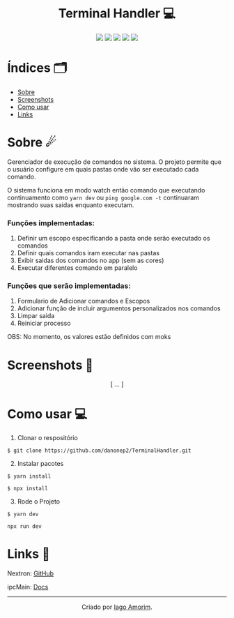 <h1 align="center"> Terminal Handler 💻</h1>
<div align="center">
  <img src="https://img.shields.io/badge/TypeScript-007ACC?style=for-the-badge&logo=typescript&logoColor=white
  " />
  <img src="https://img.shields.io/badge/Electron-2B2E3A?style=for-the-badge&logo=electron&logoColor=9FEAF9
  " />
  <img src="https://img.shields.io/badge/next%20js-000000?style=for-the-badge&logo=nextdotjs&logoColor=white
  " />
  <img src="https://img.shields.io/badge/React-20232A?style=for-the-badge&logo=react&logoColor=61DAFB
  " />
  <img src="https://img.shields.io/badge/Tailwind_CSS-38B2AC?style=for-the-badge&logo=tailwind-css&logoColor=white
  " />
</div>


# Índices 🗂
* [Sobre](#sobre-)
* [Screenshots](#screenshots-)
* [Como usar](#como-usar-)
* [Links](#links-)

# Sobre ☄

Gerenciador de execução de comandos no sistema. O projeto permite que o usuário configure em quais pastas onde vão ser executado cada comando.

O sistema funciona em modo watch então comando que executando continuamento como `yarn dev` ou `ping google.com -t` continuaram mostrando suas saidas enquanto executam.

### Funções implementadas:
1. Definir um escopo especificando a pasta onde serão executado os comandos
2. Definir quais comandos iram executar nas pastas
3. Exibir saidas dos comandos no app (sem as cores)
4. Executar diferentes comando em paralelo

### Funções que serão implementadas:
1. Formulario de Adicionar comandos e Escopos
2. Adicionar função de incluir argumentos personalizados nos comandos
3. Limpar saida
4. Reiniciar processo

OBS: No momento, os valores estão definidos com moks

# Screenshots 📸
<div display="inline" align="center">

[ ... ]

</div>

# Como usar 💻

1. Clonar o respositório

```shell
$ git clone https://github.com/danonep2/TerminalHandler.git
```

2. Instalar pacotes
```shell
$ yarn install
```
```shell
$ npx install
```

3. Rode o Projeto
```shell
$ yarn dev
```
```shell
npx run dev
```

# Links 🔗

Nextron: [GitHub](https://github.com/saltyshiomix/nextron)

ipcMain: [Docs](https://www.electronjs.org/pt/docs/latest/api/ipc-main)

<hr>
<div align="center">

Criado por [Iago Amorim](https://github.com/danonep2).

</div>
